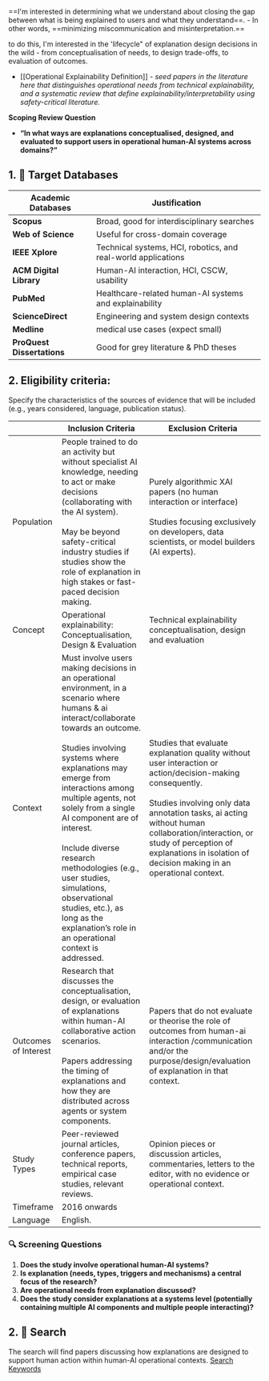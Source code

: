 ==I'm interested in determining what we understand about closing the gap between what is being explained to users and what they understand==. 
	- In other words, ==minimizing miscommunication and misinterpretation.== 

to do this, I'm interested in the 'lifecycle"  of explanation design decisions in the wild - from conceptualisation of needs, to design trade-offs, to evaluation of outcomes.
- [[Operational Explainability Definition]] - *seed papers in the literature here that distinguishes operational needs from technical explainability, and a systematic review that define explainability/interpretability using safety-critical literature.*

**Scoping Review Question**
- **“In what ways are explanations conceptualised, designed, and evaluated to support users in operational human-AI systems across domains?”**

## 1. 🎯 Target Databases

| **Academic Databases**     | **Justification**                                             |
| -------------------------- | ------------------------------------------------------------- |
| **Scopus**                 | Broad, good for interdisciplinary searches                    |
| **Web of Science**         | Useful for cross-domain coverage                              |
| **IEEE Xplore**            | Technical systems, HCI, robotics, and real-world applications |
| **ACM Digital Library**    | Human-AI interaction, HCI, CSCW, usability                    |
| **PubMed**                 | Healthcare-related human-AI systems and explainability        |
| **ScienceDirect**          | Engineering and system design contexts                        |
| **Medline**                | medical use cases (expect small)                              |
| **ProQuest Dissertations** | Good for grey literature & PhD theses                         |

## 2. Eligibility criteria:

Specify the characteristics of the sources of evidence that will be included (e.g., years considered, language, publication status).

|                      | Inclusion Criteria                                                                                                                                                                                                                                                                                                                                                                                                                                                                                 | Exclusion Criteria                                                                                                                                                                                                                                                                                                   |
| -------------------- | -------------------------------------------------------------------------------------------------------------------------------------------------------------------------------------------------------------------------------------------------------------------------------------------------------------------------------------------------------------------------------------------------------------------------------------------------------------------------------------------------- | -------------------------------------------------------------------------------------------------------------------------------------------------------------------------------------------------------------------------------------------------------------------------------------------------------------------- |
| Population           | People trained to do an activity but without specialist AI knowledge, needing to act or make decisions (collaborating with the AI system).  <br><br>May be beyond safety-critical industry studies if studies show the role of explanation in high stakes or fast-paced decision making.<br>                                                                                                                                                                                                       | Purely algorithmic XAI papers (no human interaction or interface)<br><br>Studies focusing exclusively on developers, data scientists, or model builders (AI experts).<br><br>                                                                                                                                        |
| Concept              | Operational explainability: Conceptualisation, Design & Evaluation                                                                                                                                                                                                                                                                                                                                                                                                                                 | Technical explainability conceptualisation, design and evaluation                                                                                                                                                                                                                                                    |
| Context              | Must involve users making decisions in an operational environment, in a scenario where humans & ai interact/collaborate towards an outcome.<br><br>Studies involving systems where explanations may emerge from interactions among multiple agents, not solely from a single AI component are of interest.<br><br>Include diverse research methodologies (e.g., user studies, simulations, observational studies, etc.), as long as the explanation’s role in an operational context is addressed. | Studies that evaluate explanation quality without user interaction or action/decision-making consequently.<br><br>Studies involving only data annotation tasks, ai acting without human collaboration/interaction, or study of perception of explanations in isolation of decision making in an operational context. |
| Outcomes of Interest | Research that discusses the conceptualisation, design, or evaluation of explanations within human-AI collaborative action scenarios.<br><br>Papers addressing the timing of explanations and how they are distributed across agents or system components.                                                                                                                                                                                                                                          | Papers that do not evaluate or theorise the role of outcomes from human-ai interaction /communication and/or the purpose/design/evaluation of explanation in that context.                                                                                                                                           |
| Study Types          | Peer-reviewed journal articles, conference papers, technical reports, empirical case studies, relevant reviews.                                                                                                                                                                                                                                                                                                                                                                                    | Opinion pieces or discussion articles, commentaries, letters to the editor, with no evidence or operational context.                                                                                                                                                                                                 |
| Timeframe            | 2016 onwards                                                                                                                                                                                                                                                                                                                                                                                                                                                                                       |                                                                                                                                                                                                                                                                                                                      |
| Language             | English.                                                                                                                                                                                                                                                                                                                                                                                                                                                                                           |                                                                                                                                                                                                                                                                                                                      |

### 🔍 Screening Questions

1. **Does the study involve operational human-AI systems?**
2. **Is explanation (needs, types, triggers and mechanisms) a central focus of the research?**
3. **Are operational needs from explanation discussed?**
4. **Does the study consider explanations at a systems level (potentially containing multiple AI components and multiple people interacting)?**


## 2. 🔗 Search 

The search will find papers discussing how explanations are designed to support human action within human-AI operational contexts. 
[Search Keywords](Search%20Keywords.md)

